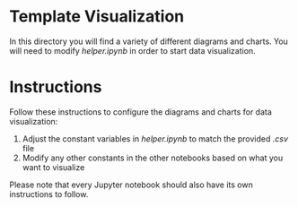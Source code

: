 # Template Visualization 

In this directory you will find a variety of different diagrams and charts.  You will need to modify *helper.ipynb* in order to start data visualization.

# Instructions

Follow these instructions to configure the diagrams and charts for data visualization:
1. Adjust the constant variables in *helper.ipynb* to match the provided *.csv* file
2. Modify any other constants in the other notebooks based on what you want to visualize

Please note that every Jupyter notebook should also have its own instructions to follow.
